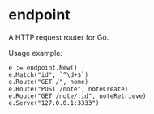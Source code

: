 # endpoint
A HTTP request router for Go.

Usage example:
```
e := endpoint.New()
e.Match("id", `^\d+$`)
e.Route("GET /", home)
e.Route("POST /note", noteCreate)
e.Route("GET /note/:id", noteRetrieve)
e.Serve("127.0.0.1:3333")
```
